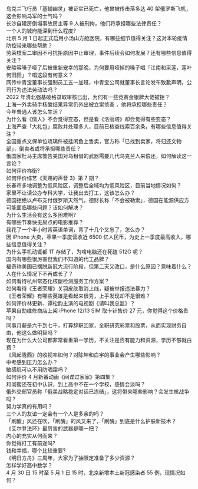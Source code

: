 乌克兰飞行员「基辅幽灵」被证实已死亡，他曾被传击落多达 40 架俄罗斯飞机，这会影响乌军的士气吗？  
长沙自建房倒塌事故房主等 9 人被刑拘，他们将承担哪些法律责任？  
一个人的城府能深到什么程度?  
北京 5 月 1 日起正式启用小汤山方舱医院，有哪些细节值得关注？这对本轮疫情防控带来哪些帮助？  
劳荣枝案二审因不可抗拒原因中止审理，事件后续会如何发展？还有哪些信息值得关注？  
安陵容嗓子哑了后被重新宠幸的那晚，为何要用哑掉的嗓子唱「江南和采莲，莲叶何田田」？唱这段有何意义？  
网传中青宝董事长强制员工五一加班，中青宝公司就董事长言论发布致歉声明，公司行为违法劳动法吗？  
2022 年清北强基破格录取审核已出，为何有一些竞赛金银牌大佬被拒？  
上海一外卖骑手核酸结果异常仍外出被立案侦查 ，他将承担哪些责任？  
今年普通人该怎么生活？  
为什么看《情人》不会觉得变态，但是看《洛丽塔》却会觉得有些变态？  
上海严查「大礼包」腐败并处理多人，目前已核查线索百余条，有哪些信息值得关注？  
全国重点文保单位琉璃件被挂闲鱼上售卖，官方称「已找到卖家，将归还文物部」，倒卖者或将承担哪些责任？  
俄国家杜马主席警告美国对乌租借的武器需要几代乌克兰人来偿还，如何解读这一言论？  
如何评价祢衡?  
如何评价综艺《天赐的声音 3》第 7 期？  
长春市多地调整为低风险区，调整后全域均为低风险区，目前当地情况如何？  
家里不让读公办专科大学，让我出去打工，这该怎么办？  
德国拒绝以卢布支付俄罗斯天然气，德财长称「不会被勒索」，德国在能源供应方可能面临哪些问题？该如何解决？  
为什么生活会有这么多困难啊?  
有哪些节奏快无尿点的电影推荐？  
我花了一个半小时背英语单词，背了十几个又忘了，怎么办？  
因 iPhone 大卖，苹果一季度营收近 6500 亿人民币，为史上一季度最高收入，哪些信息值得关注？  
为什么手机动辄都 1T 存储了，为啥电脑还在死磕 512G 呢？  
国内有哪些很厉害但我们不知道的代工品牌？  
福奇称美国已摆脱新冠大流行阶段，但第二天又改口，是什么原因？意味着什么？  
人在什么情况下不再成长了？  
如何看待杭州常态化核酸检测服务工作方案？  
如何看待《王者荣耀》关羽皮肤取消上线，疑被举报违法暴力？  
《王者荣耀》有哪些英雄是看起来很秀，上手发现却不是很难？  
如何评价林更新、谭松韵主演的电视剧《请叫我总监》？  
苹果自助维修商店上架 iPhone 12/13 SIM 取卡针售价 27 元，你觉得这个价格贵吗？  
同事月薪是六千到七千，打算辞职回家，全职研究彩票和股票，从而实现财务自由，他这么做明智吗？  
现在为什么大公司都非常看重第一学历，不关注是否有能力和资源，学历不够就白费？  
《风起陇西》的收视率如何？对陈坤和白宇的事业会产生哪些影响？  
中考感到压力怎么办？  
敏感肌可以不用防晒霜吗？  
如何评价 4 月新番动画《间谍过家家》第四集？  
和闺蜜还在初中认识，到上高中不在一个学校，感情会淡吗？  
俄外交部官员称「俄美战略稳定对话已冻结」，这将带来哪些影响？会发生核战争吗？  
努力学真的有用吗？  
三个人的友谊一定会有一个人是多余的吗？  
「刷酸」风还在吹，「刷酶」的风又来了，「刷酶」到底是什么护肤新技术？  
《艾尔登法环》最厉害的武器是哪一把？  
内心的充实从何而来？  
你觉得打工有前途吗?  
钱和幸福，哪个比较重要?  
《明日方舟》三周年，大家为了抽限定准备了多少资源？  
怎样学好高中数学？  
4 月 30 日 15 时至 5 月 1 日 15 时，北京新增本土新冠感染者 55 例，现情况如何？  
